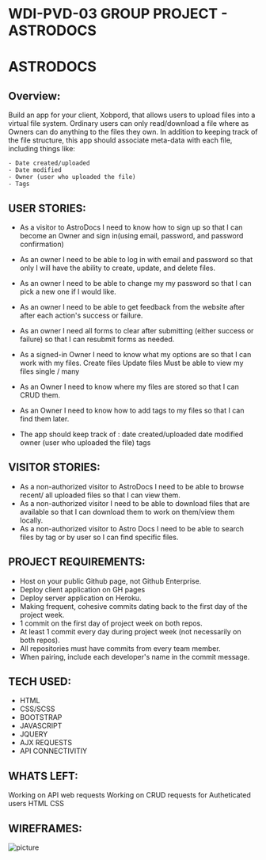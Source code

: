 WDI-PVD-03 GROUP PROJECT - ASTRODOCS
=====================================

ASTRODOCS
==========

Overview:
----------
Build an app for your client, Xobpord, that allows users to upload files into a virtual file system. Ordinary users can only read/download a file where as Owners can do anything to the files they own. In addition to keeping track of the file structure, this app should associate meta-data with each file, including things like:

    - Date created/uploaded
    - Date modified
    - Owner (user who uploaded the file)
    - Tags

USER STORIES:
--------------
- As a visitor to AstroDocs I need to know how to sign up so that I can become an Owner and sign in(using email, password, and password confirmation)

- As an owner I need to be able to log in with email and password so that only I will have the ability to create, update, and delete files.  

- As an owner I need to be able to change my my password so that I can pick a new one if I would like.  

- As an owner I need to be able to get feedback from the website after after each action's success or failure.

- As an owner I need all forms to clear after submitting (either success or failure) so that I can resubmit forms as needed.  

- As a signed-in Owner I need to know what my options are so that I can work with my files.
Create files
Update files
Must be able to view my files single / many

- As an Owner I need to know where my files are stored so that I can CRUD them.

- As an Owner I need to know how to add tags to my files so that I can find them later.

- The app should keep track of :
date created/uploaded
date modified
owner (user who uploaded the file)
tags

VISITOR STORIES:
----------------
- As a non-authorized visitor to AstroDocs I need to be able to browse recent/ all uploaded files so that I can view them.
- As a non-authorized visitor I need to be able to download files that are available so that I can download them to work on them/view them locally. 
- As a non-authorized visitor to Astro Docs I need to be able to search files by tag or by user so I can find specific files. 

PROJECT REQUIREMENTS:
---------------------
- Host on your public Github page, not Github  Enterprise.
- Deploy client application on GH pages
- Deploy server application on Heroku.
- Making frequent, cohesive commits dating  back to the first day of the project week.
- 1 commit on the first day of project week on both repos.
- At least 1 commit every day during project week (not necessarily on both repos).
- All repositories must have commits from every team member.
- When pairing, include each developer's name in the commit message.

TECH USED:
----------
- HTML
- CSS/SCSS
- BOOTSTRAP
- JAVASCRIPT 
- JQUERY
- AJX REQUESTS
- API CONNECTIVITIY

WHATS LEFT:
-----------
Working on API web requests
Working on CRUD requests for Autheticated users
HTML 
CSS

WIREFRAMES:
-----------
[wireframe]:https://i.imgur.com/TrMXlNY.jpg

![picture][wireframe]